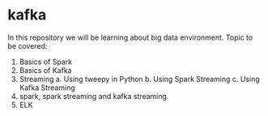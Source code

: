 # kafka
In this repository we will be learning about big data environment.
Topic to be covered:
1. Basics of Spark
2. Basics of Kafka
3. Streaming
    a. Using tweepy in Python
    b. Using Spark Streaming
    c. Using Kafka Streaming
4. spark, spark streaming and kafka streaming.
5. ELK
